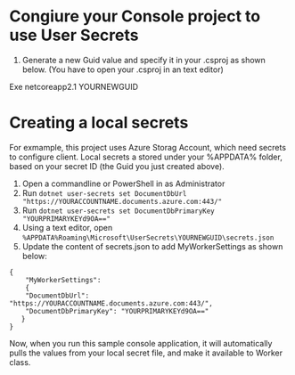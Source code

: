 ﻿# Congiure your Console project to use User Secrets

1. Generate a new Guid value and specify it in your .csproj as shown below. (You have to open your .csproj in an text editor)

  <PropertyGroup>
    <OutputType>Exe</OutputType>
    <TargetFramework>netcoreapp2.1</TargetFramework>
    <UserSecretsId>YOURNEWGUID</UserSecretsId>
  </PropertyGroup>

# Creating a local secrets

For exmample, this project uses Azure Storag Account, which need secrets to configure client. Local secrets a stored under your %APPDATA% folder, based on your secret ID (the Guid you just created above).

1. Open a commandline or PowerShell in as Administrator
1. Run `dotnet user-secrets set DocumentDbUrl "https://YOURACCOUNTNAME.documents.azure.com:443/"`
1. Run `dotnet user-secrets set DocumentDbPrimaryKey "YOURPRIMARYKEYd9OA=="`
1. Using a text editor, open `%APPDATA%Roaming\Microsoft\UserSecrets\YOURNEWGUID\secrets.json`
1. Update the content of secrets.json to add MyWorkerSettings as shown below:

```
{
	"MyWorkerSettings":
	{
	"DocumentDbUrl": "https://YOURACCOUNTNAME.documents.azure.com:443/",
	"DocumentDbPrimaryKey": "YOURPRIMARYKEYd9OA=="
   }
}
```

Now, when you run this sample console application, it will automatically pulls the values from your local secret file, and make it available to Worker class.
